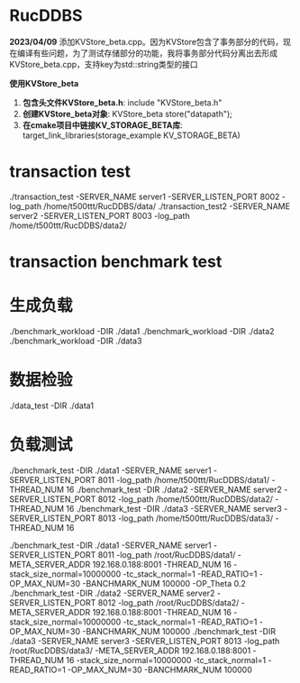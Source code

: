 # RucDDBS

**2023/04/09** 添加KVStore_beta.cpp。因为KVStore包含了事务部分的代码，现在编译有些问题，为了测试存储部分的功能，我将事务部分代码分离出去形成KVStore_beta.cpp，支持key为std::string类型的接口

**使用KVStore_beta**

1. **包含头文件KVStore_beta.h**: include "KVStore_beta.h"
2. **创建KVStore_beta对象**: KVStore_beta store("datapath");
3. **在cmake项目中链接KV_STORAGE_BETA库**:  target_link_libraries(storage_example KV_STORAGE_BETA)

# transaction test
./transaction_test -SERVER_NAME server1 -SERVER_LISTEN_PORT 8002 -log_path /home/t500ttt/RucDDBS/data/
./transaction_test2 -SERVER_NAME server2 -SERVER_LISTEN_PORT 8003 -log_path /home/t500ttt/RucDDBS/data2/

# transaction benchmark test
# 生成负载
./benchmark_workload -DIR ./data1
./benchmark_workload -DIR ./data2
./benchmark_workload -DIR ./data3

# 数据检验
./data_test -DIR ./data1

# 负载测试
./benchmark_test -DIR ./data1 -SERVER_NAME server1 -SERVER_LISTEN_PORT 8011 -log_path /home/t500ttt/RucDDBS/data1/ -THREAD_NUM 16
./benchmark_test -DIR ./data2 -SERVER_NAME server2 -SERVER_LISTEN_PORT 8012 -log_path /home/t500ttt/RucDDBS/data2/ -THREAD_NUM 16
./benchmark_test -DIR ./data3 -SERVER_NAME server3 -SERVER_LISTEN_PORT 8013 -log_path /home/t500ttt/RucDDBS/data3/ -THREAD_NUM 16

./benchmark_test -DIR ./data1 -SERVER_NAME server1 -SERVER_LISTEN_PORT 8011 -log_path /root/RucDDBS/data1/ -META_SERVER_ADDR 192.168.0.188:8001 -THREAD_NUM 16 -stack_size_normal=10000000 -tc_stack_normal=1 -READ_RATIO=1 -OP_MAX_NUM=30 -BANCHMARK_NUM 100000 -OP_Theta 0.2
./benchmark_test -DIR ./data2 -SERVER_NAME server2 -SERVER_LISTEN_PORT 8012 -log_path /root/RucDDBS/data2/ -META_SERVER_ADDR 192.168.0.188:8001 -THREAD_NUM 16 -stack_size_normal=10000000 -tc_stack_normal=1 -READ_RATIO=1 -OP_MAX_NUM=30 -BANCHMARK_NUM 100000
./benchmark_test -DIR ./data3 -SERVER_NAME server3 -SERVER_LISTEN_PORT 8013 -log_path /root/RucDDBS/data3/ -META_SERVER_ADDR 192.168.0.188:8001 -THREAD_NUM 16 -stack_size_normal=10000000 -tc_stack_normal=1 -READ_RATIO=1 -OP_MAX_NUM=30 -BANCHMARK_NUM 100000
